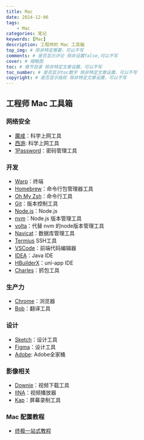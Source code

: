 ```yaml
---
title: Mac
date: 2024-12-06
tags: 
    - Mac
categories: 笔记
keywords: [Mac]
description: 工程师的 Mac 工具箱
top_img: # 除非特定需要，可以不写
comments: # 是否显示评论 除非设置false,可以不写
cover: # 缩略图
toc: # 章节目录 除非特定文章设置，可以不写
toc_number: # 是否显示toc数字 除非特定文章设置，可以不写
copyright: # 是否显示版权 除非特定文章设置，可以不写
---
```



## 工程师 Mac 工具箱


### 网络安全

- [魔戒](https://mojie.app/dashboard)：科学上网工具
- [西游](https://sunwk.fun/i/): 科学上网工具
- [1Password](https://1password.com/)：密码管理工具


### 开发

- [Warp](https://www.warp.dev/)：终端
- [Homebrew](https://brew.sh/)：命令行包管理器工具
- [Oh My Zsh](https://ohmyz.sh/)：命令行工具
- [Git](https://git-scm.com/)：版本控制工具
- [Node.js](https://nodejs.org/)：Node.js
- [nvm](https://github.com/nvm-sh/nvm)：Node.js 版本管理工具
- [volta](https://github.com/volta-cli/volta)：代替 nvm 的node版本管理工具
- [Navicat](https://www.navicat.com.cn/)：数据库管理工具
- [Termius](https://termius.com/) SSH工具
- [VSCode](https://code.visualstudio.com/)：前端代码编辑器
- [IDEA](https://www.jetbrains.com/idea/)：Java IDE
- [HBuilderX](https://www.dcloud.io/hbuilderx.html)：uni-app IDE
- [Charles](https://www.charlesproxy.com/)：抓包工具


### 生产力

- [Chrome](https://www.google.com/chrome/)：浏览器
- [Bob](https://github.com/ripperhe/Bob)：翻译工具


### 设计

- [Sketch](https://www.sketch.com/)：设计工具
- [Figma](https://www.figma.com/)：设计工具
- [Adobe](https://www.superso.top/Adobe/): Adobe全家桶


### 影像相关

- [Downie](https://software.charliemonroe.net/downie/)：视频下载工具
- [IINA](https://iina.io/)：视频播放器
- [Kap](https://getkap.co/)：屏幕录制工具


### Mac 配置教程

- [终极一站式教程](https://44maker.github.io/wiki/Mac/index.html)

